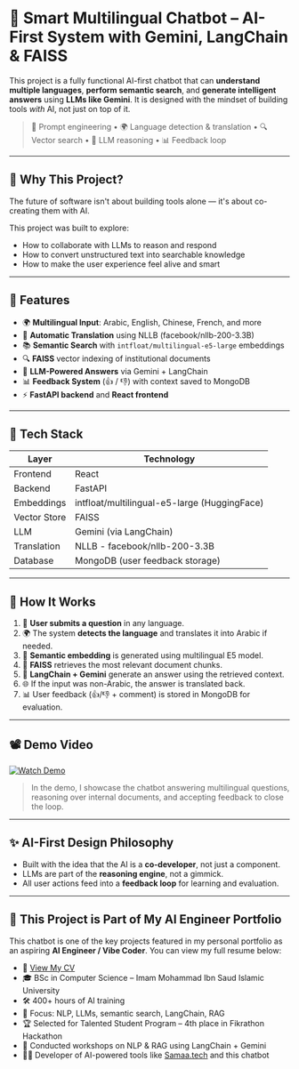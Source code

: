 
# 🤖 Smart Multilingual Chatbot – AI-First System with Gemini, LangChain & FAISS

This project is a fully functional AI-first chatbot that can **understand multiple languages**, **perform semantic search**, and **generate intelligent answers** using **LLMs like Gemini**. It is designed with the mindset of building tools *with* AI, not just on top of it.

> 🧠 Prompt engineering • 🌍 Language detection & translation • 🔍 Vector search • 💬 LLM reasoning • 📊 Feedback loop

---

## 🎯 Why This Project?

The future of software isn't about building tools alone — it's about co-creating them with AI.

This project was built to explore:
- How to collaborate with LLMs to reason and respond
- How to convert unstructured text into searchable knowledge
- How to make the user experience feel alive and smart

---

## 🧠 Features

- 🌍 **Multilingual Input**: Arabic, English, Chinese, French, and more
- 🤖 **Automatic Translation** using NLLB (facebook/nllb-200-3.3B)
- 📚 **Semantic Search** with `intfloat/multilingual-e5-large` embeddings
- 🔍 **FAISS** vector indexing of institutional documents
- 💬 **LLM-Powered Answers** via Gemini + LangChain
- 📊 **Feedback System** (👍 / 👎) with context saved to MongoDB
- ⚡ **FastAPI backend** and **React frontend**

---

## 🧱 Tech Stack

| Layer        | Technology                                       |
|--------------|--------------------------------------------------|
| Frontend     | React                                            |
| Backend      | FastAPI                                          |
| Embeddings   | intfloat/multilingual-e5-large (HuggingFace)     |
| Vector Store | FAISS                                            |
| LLM          | Gemini (via LangChain)                           |
| Translation  | NLLB - facebook/nllb-200-3.3B                    |
| Database     | MongoDB (user feedback storage)                  |

---

## 🚀 How It Works

1. 📝 **User submits a question** in any language.
2. 🌍 The system **detects the language** and translates it into Arabic if needed.
3. 🔎 **Semantic embedding** is generated using multilingual E5 model.
4. 🧠 **FAISS** retrieves the most relevant document chunks.
5. 🤖 **LangChain + Gemini** generate an answer using the retrieved context.
6. 🌐 If the input was non-Arabic, the answer is translated back.
7. 📊 User feedback (👍/👎 + comment) is stored in MongoDB for evaluation.

---

## 📽️ Demo Video

[![Watch Demo](https://img.shields.io/badge/Demo-YouTube-red?logo=youtube)](https://youtu.be/your-demo-link-here)

> In the demo, I showcase the chatbot answering multilingual questions, reasoning over internal documents, and accepting feedback to close the loop.


---

## ✨ AI-First Design Philosophy

* Built with the idea that the AI is a **co-developer**, not just a component.
* LLMs are part of the **reasoning engine**, not a gimmick.
* All user actions feed into a **feedback loop** for learning and evaluation.

---

## 📎 This Project is Part of My AI Engineer Portfolio

This chatbot is one of the key projects featured in my personal portfolio as an aspiring **AI Engineer / Vibe Coder**. You can view my full resume below:

- 📄 [View My CV](https://drive.google.com/file/d/1G3oOK0NwSi_IOGRtZoZF4NSq4D6HAzYJ/view?usp=sharing)
- 🎓 BSc in Computer Science – Imam Mohammad Ibn Saud Islamic University  
- 🛠️ 400+ hours of AI training  
- 🧠 Focus: NLP, LLMs, semantic search, LangChain, RAG  
- 🏆 Selected for Talented Student Program – 4th place in Fikrathon Hackathon  
- 💼 Conducted workshops on NLP & RAG using LangChain + Gemini  
- 👩‍💻 Developer of AI-powered tools like [Samaa.tech](https://samaabot.com) and this chatbot
